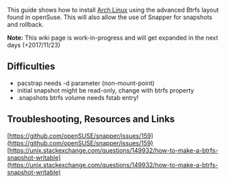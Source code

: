 This guide shows how to install [Arch Linux](/index.php/Arch_Linux "Arch Linux") using the advanced Btrfs layout found in openSuse. This will also allow the use of Snapper for snapshots and rollback.

**Note:** This wiki page is work-in-progress and will get expanded in the next days (+2017/11/23)

## Difficulties

*   pacstrap needs -d parameter (non-mount-point)
*   initial snapshot might be read-only, change with btrfs property
*   .snapshots btrfs volume needs fstab entry!

## Troubleshooting, Resources and Links

[https://github.com/openSUSE/snapper/issues/159](https://github.com/openSUSE/snapper/issues/159) [https://unix.stackexchange.com/questions/149932/how-to-make-a-btrfs-snapshot-writable](https://unix.stackexchange.com/questions/149932/how-to-make-a-btrfs-snapshot-writable)